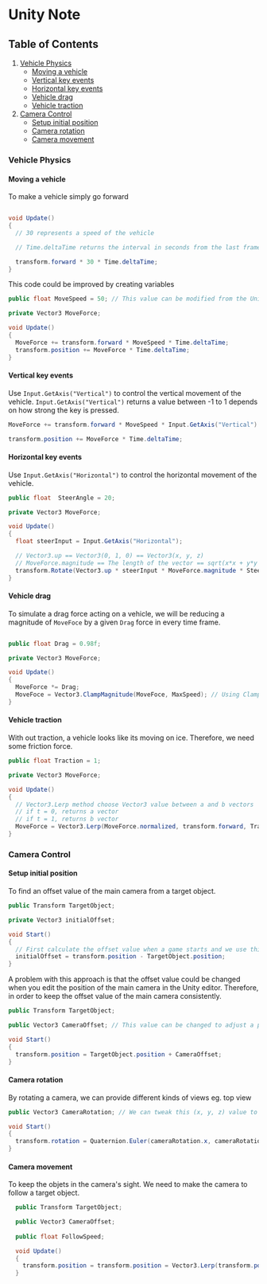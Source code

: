 # Unity Note

## Table of Contents
1. [Vehicle Physics](#vehicle-physics)
    * [Moving a vehicle](#moving-a-vehicle)
    * [Vertical key events](#vertical-key-events)
    * [Horizontal key events](#horizontal-key-events)
    * [Vehicle drag](#vehicle-drag)
    * [Vehicle traction](#vehicle-traction)
2. [Camera Control](#camera-control)
    * [Setup initial position](#setup-initial-position)
    * [Camera rotation](#camera-rotation)
    * [Camera movement](#camera-movement)



### Vehicle Physics

#### Moving a vehicle

To make a vehicle simply go forward

```cs

void Update()
{
  // 30 represents a speed of the vehicle

  // Time.deltaTime returns the interval in seconds from the last frame to the current one. We multiply this value to make the movement of the vehicle look smooth.

  transform.forward * 30 * Time.deltaTime;
}
```

This code could be improved by creating variables

```cs
public float MoveSpeed = 50; // This value can be modified from the Unity inspector

private Vector3 MoveForce;

void Update()
{
  MoveForce += transform.forward * MoveSpeed * Time.deltaTime;
  transform.position += MoveForce * Time.deltaTime;
}
```

#### Vertical key events

Use `Input.GetAxis("Vertical")` to control the vertical movement of the vehicle. `Input.GetAxis("Vertical")` returns a value between -1 to 1 depends on how strong the key is pressed.

```cs
MoveForce += transform.forward * MoveSpeed * Input.GetAxis("Vertical") * Time.deltaTime;

transform.position += MoveForce * Time.deltaTime;
```

#### Horizontal key events

Use `Input.GetAxis("Horizontal")` to control the horizontal movement of the vehicle.

```cs
public float  SteerAngle = 20;

private Vector3 MoveForce;

void Update()
{
  float steerInput = Input.GetAxis("Horizontal");

  // Vector3.up == Vector3(0, 1, 0) == Vector3(x, y, z)
  // MoveForce.magnitude == The length of the vector == sqrt(x*x + y*y + z*z)
  transform.Rotate(Vector3.up * steerInput * MoveForce.magnitude * SteerAngle * Time.deltaTime);
}
```

#### Vehicle drag

To simulate a drag force acting on a vehicle, we will be reducing a magnitude of `MoveFoce` by a given `Drag` force in every time frame.

```cs

public float Drag = 0.98f;

private Vector3 MoveForce;

void Update()
{
  MoveForce *= Drag;
  MoveFoce = Vector3.ClampMagnitude(MoveFoce, MaxSpeed); // Using ClampMagnitude method to limit the amount of MoveForce
}
```

#### Vehicle traction

With out traction, a vehicle looks like its moving on ice. Therefore, we need some friction force.

```cs
public float Traction = 1;

private Vector3 MoveForce;

void Update()
{
  // Vector3.Lerp method choose Vector3 value between a and b vectors
  // if t = 0, returns a vector
  // if t = 1, returns b vector
  MoveForce = Vector3.Lerp(MoveForce.normalized, transform.forward, Traction * Time.deltaTime) * MoveForce.magnitude;
}
```

### Camera Control

#### Setup initial position

To find an offset value of the main camera from a target object.

```cs
public Transform TargetObject;

private Vector3 initialOffset;

void Start()
{
  // First calculate the offset value when a game starts and we use this value to reposition the main camera
  initialOffset = transform.position - TargetObject.position;
}
```

A problem with this approach is that the offset value could be changed when you edit the position of the main camera in the Unity editor. Therefore, in order to keep the offset value of the main camera consistently.

```cs
public Transform TargetObject;

public Vector3 CameraOffset; // This value can be changed to adjust a position of the main camera

void Start()
{
  transform.position = TargetObject.position + CameraOffset;
}
```

#### Camera rotation

By rotating a camera, we can provide different kinds of views eg. top view

```cs
public Vector3 CameraRotation; // We can tweak this (x, y, z) value to adjust the rotation of the camera

void Start()
{
  transform.rotation = Quaternion.Euler(cameraRotation.x, cameraRotation.y, cameraRotation.z);
}
```

#### Camera movement

To keep the objets in the camera's sight. We need to make the camera to follow a target object.

```cs
  public Transform TargetObject;

  public Vector3 CameraOffset;
  
  public float FollowSpeed;

  void Update()
  {
    transform.position = transform.position = Vector3.Lerp(transform.position, targetObject.position + cameraOffset, followSpeed * Time.deltaTime);
  }
```
